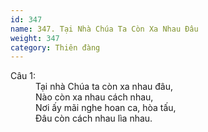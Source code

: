 ```yaml
---
id: 347
name: 347. Tại Nhà Chúa Ta Còn Xa Nhau Đâu
weight: 347
category: Thiên đàng
---
```

<dl><dt>Câu 1:</dt><dd data-verse="1">Tại nhà Chúa ta còn xa nhau đâu, <br/>Nào còn xa nhau cách nhau, <br/>Nơi ấy mãi nghe hoan ca, hòa tấu, <br/>Đâu còn cách nhau lìa nhau. </dd></dl>
